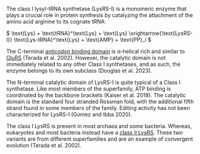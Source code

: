
The class I lysyl-tRNA synthetase (LysRS-I) is a monomeric enzyme that plays a crucial role in protein synthesis by catalyzing the attachment of the amino acid arginine to its cognate tRNA:




$ \text{Lys} + \text{tRNA}^\text{Lys} + \text{Lys} \xrightarrow{\text{LysRS-I}} \text{Lys-tRNA}^\text{Lys} + \text{AMP} + \text{PP}_i  $




The C-terminal [anticodon binding domain](/superfamily/class1/Anticodon_binding_domain_EK) is &alpha;-helical rich and similar to [GluRS](/class1/glu1) (Terada et al. 2002). 
However, the catalytic domain is not immediately related to any other Class I synthetases, and as such, the enzyme belongs to its own subclass (Douglas et al. 2023).





The N-terminal catalytic domain of LysRS-I is quite typical of a Class I synthetase.
Like most members of the superfamily, ATP binding is coordinated by the backbone brackets (Kaiser et al. 2018). The catalytic domain is the standard four stranded Rossman fold, with the additional fifth strand found in some members of the family. Editing activity has not been characterized for LysRS-I (Gomez and Ibba 2020).     


The class I LysRS is present in most archaea and some bacteria. Whereas, eukaryotes and most bacteria instead have a [class II LysRS](/class2/lys). These two variants are from different superfamilies and are an example of convergent evolution (Terada et al. 2002).

